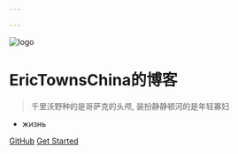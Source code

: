 ```yaml
---

---
```


![logo](https://docsify.js.org/_media/icon.svg)

# EricTownsChina的博客

> 千里沃野种的是哥萨克的头颅, 装扮静静顿河的是年轻寡妇

* жизнь

[GitHub](https://github.com/EricTownsChina/erictownschina.github.io.git)
[Get Started](#quick-start)
